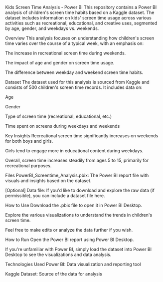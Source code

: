 Kids Screen Time Analysis - Power BI
This repository contains a Power BI analysis of children's screen time habits based on a Kaggle dataset. The dataset includes information on kids' screen time usage across various activities such as recreational, educational, and creative uses, segmented by age, gender, and weekdays vs. weekends.

Overview
This analysis focuses on understanding how children's screen time varies over the course of a typical week, with an emphasis on:

The increase in recreational screen time during weekends.

The impact of age and gender on screen time usage.

The difference between weekday and weekend screen time habits.

Dataset
The dataset used for this analysis is sourced from Kaggle and consists of 500 children's screen time records. It includes data on:

Age

Gender

Type of screen time (recreational, educational, etc.)

Time spent on screens during weekdays and weekends

Key Insights
Recreational screen time significantly increases on weekends for both boys and girls.

Girls tend to engage more in educational content during weekdays.

Overall, screen time increases steadily from ages 5 to 15, primarily for recreational purposes.

Files
PowerBI_Screentime_Analysis.pbix: The Power BI report file with visuals and insights based on the dataset.

[Optional] Data file: If you'd like to download and explore the raw data (if permissible), you can include a dataset file here.

How to Use
Download the .pbix file to open it in Power BI Desktop.

Explore the various visualizations to understand the trends in children's screen time.

Feel free to make edits or analyze the data further if you wish.

How to Run
Open the Power BI report using Power BI Desktop.

If you're unfamiliar with Power BI, simply load the dataset into Power BI Desktop to see the visualizations and data analysis.

Technologies Used
Power BI: Data visualization and reporting tool

Kaggle Dataset: Source of the data for analysis
